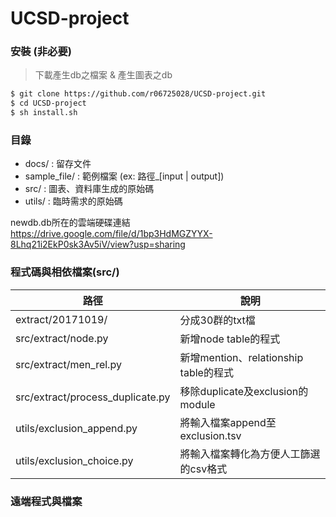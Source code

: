 # UCSD-project

### 安裝 (非必要)
> 下載產生db之檔案 & 產生圖表之db

```bash
$ git clone https://github.com/r06725028/UCSD-project.git
$ cd UCSD-project
$ sh install.sh
```

### 目錄
* docs/ : 留存文件
* sample_file/ : 範例檔案 (ex: 路徑_[input | output])
* src/ : 圖表、資料庫生成的原始碼
* utils/ : 臨時需求的原始碼

newdb.db所在的雲端硬碟連結 
https://drive.google.com/file/d/1bp3HdMGZYYX-8Lhq21i2EkP0sk3Av5iV/view?usp=sharing

### 程式碼與相依檔案(src/)
| 路徑 | 說明 |
| ------ | ------ |
| extract/20171019/ | 分成30群的txt檔 |
| src/extract/node.py | 新增node table的程式  |
| src/extract/men_rel.py | 新增mention、relationship table的程式 |
| src/extract/process_duplicate.py | 移除duplicate及exclusion的module |
| utils/exclusion_append.py | 將輸入檔案append至exclusion.tsv |
| utils/exclusion_choice.py | 將輸入檔案轉化為方便人工篩選的csv格式 |

### 遠端程式與檔案
